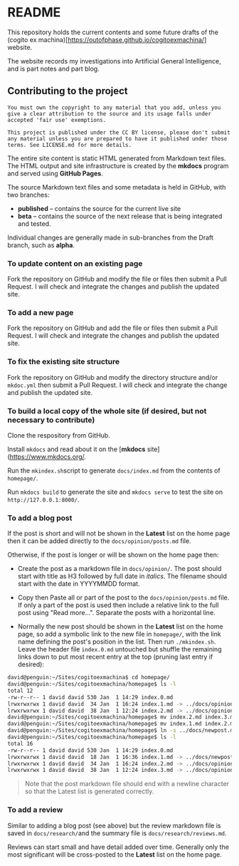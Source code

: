 # README

This repository holds the current contents and some future drafts of the (cogito ex machina)[https://outofphase.github.io/cogitoexmachina/] website.

The website records my investigations into Artificial General Intelligence, and is part notes and part blog.

## Contributing to the project

```
You must own the copyright to any material that you add, unless you give a clear attribution to the source and its usage falls under accepted 'fair use' exemptions. 

This project is published under the CC BY license, please don't submit any material unless you are prepared to have it published under those terms. See LICENSE.md for more details.
```

The entire site content is static HTML generated from Markdown text files. The HTML output and site infrastructure is created by the **mkdocs** program and served using **GitHub Pages**.

The source Markdown text files and some metadata is held in GitHub, with two branches:

* **published** &ndash; contains the source for the current live site
* **beta** &ndash; contains the source of the next release that is being integrated and tested.

Individual changes are generally made in sub-branches from the Draft branch, such as **alpha**.

### To update content on an existing page

Fork the repository on GitHub and modify the file or files then submit a Pull Request. I will check and integrate the changes and publish the updated site.

### To add a new page

Fork the repository on GitHub and add the file or files then submit a Pull Request. I will check and integrate the changes and publish the updated site.

### To fix the existing site structure

Fork the repository on GitHub and modify the directory structure and/or `mkdoc.yml` then submit a Pull Request. I will check and integrate the change and publish the updated site.

### To build a local copy of the whole site (if desired, but not necessary to contribute)

CIone the respository from GitHub.

Install `mkdocs` and read about it on the [**mkdocs** site](https://www.mkdocs.org/.

Run the `mkindex.sh`script to generate `docs/index.md` from the contents of `homepage/`.

Run `mkdocs build` to generate the site and `mkdocs serve` to test the site on `http://127.0.0.1:8000/`.

### To add a blog post

If the post is short and will not be shown in the **Latest** list on the home page then it can be added directly to the `docs/opinion/posts.md` file.

Otherwise, if the post is longer or will be shown on the home page then:

* Create the post as a markdown file in `docs/opinion/`. The post should start with title as H3 followed by full date in _italics_. The filename should start with the date in YYYYMMDD format.

* Copy then Paste all or part of the post to the `docs/opinion/posts.md` file. If only a part of the post is used then include a relative link to the full post using "Read more...". Separate the posts with a horizontal line.

* Normally the new post should be shown in the **Latest** list on the home page, so add a symbolic link to the new file in `homepage/`, with the link name defining the post's position in the list. Then run `./mkindex.sh`. Leave the header file `index.0.md` untouched but shuffle the remaining links down to put most recent entry at the top (pruning last entry if desired):

```bash
david@penguin:~/Sites/cogitoexmachina$ cd homepage/
david@penguin:~/Sites/cogitoexmachina/homepage$ ls -l
total 12
-rw-r--r-- 1 david david 530 Jan  1 14:29 index.0.md
lrwxrwxrwx 1 david david  34 Jan  1 16:24 index.1.md -> ../docs/opinion/20190101_pinker.md
lrwxrwxrwx 1 david david  38 Jan  1 12:24 index.2.md -> ../docs/opinion/20181230_first_post.md
david@penguin:~/Sites/cogitoexmachina/homepage$ mv index.2.md index.3.md
david@penguin:~/Sites/cogitoexmachina/homepage$ mv index.1.md index.2.md
david@penguin:~/Sites/cogitoexmachina/homepage$ ln -s ../docs/newpost.md index.1.md
david@penguin:~/Sites/cogitoexmachina/homepage$ ls -l
total 16
-rw-r--r-- 1 david david 530 Jan  1 14:29 index.0.md
lrwxrwxrwx 1 david david  18 Jan  1 16:36 index.1.md -> ../docs/newpost.md
lrwxrwxrwx 1 david david  34 Jan  1 16:24 index.2.md -> ../docs/opinion/20190101_pinker.md
lrwxrwxrwx 1 david david  38 Jan  1 12:24 index.3.md -> ../docs/opinion/20181230_first_post.md
```

> Note that the post markdown file should end with a newline character so that the Latest list is generated correctly.

### To add a review

Similar to adding a blog post (see above) but the review markdown file is saved in `docs/research/`and the summary file is `docs/research/reviews.md`.

Reviews can start small and have detail added over time. Generally only the most significant will be cross-posted to the **Latest** list on the home page.

